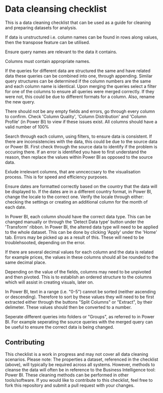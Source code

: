 # **Data cleansing checklist**

This is a data cleaning checklist that can be used as a guide for cleaning and preparing datasets for analysis.

If data is unstructured i.e. column names can be found in rows along values, then the transpose feature can be utilised.

Ensure query names are relevant to the data it contains.

Columns must contain appropriate names.

If the queries for different data are structured the same and have related data these queries can be combined into one, through appending. Similar query structures can be determined if the column numbers are the same and each column name is identical. Upon merging the queries select a filter for one of the columns to ensure all queries were merged correctly. If they were not, this could be due to different formats for a column. Also, rename the new query.

There should not be any empty fields and errors, go through every column to confirm. Check 'Column Quality', 'Column Distribution' and 'Column Profile' (in Power BI) to view if these issues exist. All columns should have a valid number of 100%

Search through each column, using filters, to ensure data is consistent. If there are inconsistencies with the data, this could be due to the source data or Power BI. First check through the source data to identify if the problem is occuring there. If an error is identified you have to first understand the reason, then replace the values within Power BI as opposed to the source data.

Exlude irrelevant columns, that are unnceccsary to the visualisation process. This is for speed and efficiency purposes.

Ensure dates are formatted correctly based on the country that the data will be displayed to. If the dates are in a different country format, in Power BI, change the locale to the correct one. Verify the locale through either: checking the settings or creating an additional column for the month of each date.

In Power BI, each column should have the correct data type. This can be changed manually or through the 'Detect Data type' button under the 'Transform' ribbon. In Power BI, the altered data type will need to be applied to the whole dataset. This can be done by clicking 'Apply' under the 'Home' tab. Errors may be picked up as a result of this. These will need to be troublehsooted, depending on the error.

If there are several decimal values for each column and the data is related for example prices, the values in these columns should all be rounded to the same decimal place.

Depending on the value of the fields, columns may need to be unpivoted and then pivoted. This is to establish an ordered structure to the columns which will assist in creating visuals, later on.

In Power BI, text in a range (i.e. "0-5") cannot be sorted (neither ascending or descending). Therefore to sort by these values they will need to be first extracted either through the buttons "Split Columns" or "Extract", by their delimeter. These values should then be converted to a number.

Seperate different queries into folders or "Groups", as referred to in Power BI. For example seperating the source queries with the merged query can be useful to ensure the correct data is being changed.

## **Contributing**
This checklist is a work in progress and may not cover all data cleaning scenarios. Please note: The properties a dataset, referenced in the checklist (above), will typically be required across all systems. However, methods to cleanse the data will often be in reference to the Business Intelligence tool: Power BI. These cleaning methods can be performed in other tools/software. If you would like to contribute to this checklist, feel free to fork this repository and submit a pull request with your changes.
